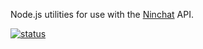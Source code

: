 Node.js utilities for use with the [Ninchat](https://ninchat.com) API.

[![status](https://travis-ci.org/ninchat/ninchat-nodejs.svg)](https://travis-ci.org/ninchat/ninchat-nodejs)
